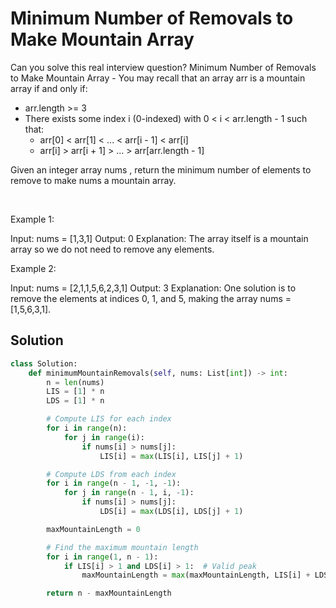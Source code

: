 # Minimum Number of Removals to Make Mountain Array

Can you solve this real interview question? Minimum Number of Removals to Make Mountain Array - You may recall that an array arr is a mountain array if and only if:

 * arr.length >= 3
 * There exists some index i (0-indexed) with 0 < i < arr.length - 1 such that:
   * arr[0] < arr[1] < ... < arr[i - 1] < arr[i]
   * arr[i] > arr[i + 1] > ... > arr[arr.length - 1]

Given an integer array nums , return the minimum number of elements to remove to make nums a mountain array.

 

Example 1:


Input: nums = [1,3,1]
Output: 0
Explanation: The array itself is a mountain array so we do not need to remove any elements.


Example 2:


Input: nums = [2,1,1,5,6,2,3,1]
Output: 3
Explanation: One solution is to remove the elements at indices 0, 1, and 5, making the array nums = [1,5,6,3,1].

## Solution
```py
class Solution:
    def minimumMountainRemovals(self, nums: List[int]) -> int:
        n = len(nums)
        LIS = [1] * n
        LDS = [1] * n

        # Compute LIS for each index
        for i in range(n):
            for j in range(i):
                if nums[i] > nums[j]:
                    LIS[i] = max(LIS[i], LIS[j] + 1)

        # Compute LDS from each index
        for i in range(n - 1, -1, -1):
            for j in range(n - 1, i, -1):
                if nums[i] > nums[j]:
                    LDS[i] = max(LDS[i], LDS[j] + 1)

        maxMountainLength = 0

        # Find the maximum mountain length
        for i in range(1, n - 1):
            if LIS[i] > 1 and LDS[i] > 1:  # Valid peak
                maxMountainLength = max(maxMountainLength, LIS[i] + LDS[i] - 1)

        return n - maxMountainLength
```
